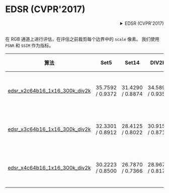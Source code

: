 # EDSR (CVPR'2017)

<!-- [ALGORITHM] -->

<details>
<summary align="right">EDSR (CVPR'2017)</summary>

```bibtex
@inproceedings{lim2017enhanced,
  title={Enhanced deep residual networks for single image super-resolution},
  author={Lim, Bee and Son, Sanghyun and Kim, Heewon and Nah, Seungjun and Mu Lee, Kyoung},
  booktitle={Proceedings of the IEEE conference on computer vision and pattern recognition workshops},
  pages={136--144},
  year={2017}
}
```

</details>

<br/>

在 RGB 通道上进行评估，在评估之前裁剪每个边界中的 `scale` 像素。
我们使用 `PSNR` 和 `SSIM` 作为指标。

|                                     算法                                     |       Set5       |      Set14       |      DIV2K       |                                     下载                                     |
| :--------------------------------------------------------------------------: | :--------------: | :--------------: | :--------------: | :--------------------------------------------------------------------------: |
| [edsr_x2c64b16_1x16_300k_div2k](/configs/restorers/edsr/edsr_x2c64b16_g1_300k_div2k.py) | 35.7592 / 0.9372 | 31.4290 / 0.8874 | 34.5896 / 0.9352 | [模型](https://download.openmmlab.com/mmediting/restorers/edsr/edsr_x2c64b16_1x16_300k_div2k_20200604-19fe95ea.pth) \| [日志](https://download.openmmlab.com/mmediting/restorers/edsr/edsr_x2c64b16_1x16_300k_div2k_20200604_221933.log.json) |
| [edsr_x3c64b16_1x16_300k_div2k](/configs/restorers/edsr/edsr_x3c64b16_g1_300k_div2k.py) | 32.3301 / 0.8912 | 28.4125 / 0.8022 | 30.9154 / 0.8711 | [模型](https://download.openmmlab.com/mmediting/restorers/edsr/edsr_x3c64b16_1x16_300k_div2k_20200608-36d896f4.pth) \| [日志](https://download.openmmlab.com/mmediting/restorers/edsr/edsr_x3c64b16_1x16_300k_div2k_20200608_114850.log.json) |
| [edsr_x4c64b16_1x16_300k_div2k](/configs/restorers/edsr/edsr_x4c64b16_g1_300k_div2k.py) | 30.2223 / 0.8500 | 26.7870 / 0.7366 | 28.9675 / 0.8172 | [模型](https://download.openmmlab.com/mmediting/restorers/edsr/edsr_x4c64b16_1x16_300k_div2k_20200608-3c2af8a3.pth) \| [日志](https://download.openmmlab.com/mmediting/restorers/edsr/edsr_x4c64b16_1x16_300k_div2k_20200608_115148.log.json) |
